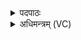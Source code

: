 <details><summary>पदपाठः</summary>

दि॒वः। पृ॒थि॒व्याः। परि॑। ओजः॑। उद्भृ॑त॒मित्युत्ऽभृ॑तम्। वन॒स्पति॑भ्य॒ इति॒ वन॒स्पति॑ऽभ्यः। परि॑। आभृ॑त॒मित्याऽभृ॑तम्। सहः॑। अ॒पाम्। ओ॒ज्मान॑म्। परि॑। गोभिः॑। आवृ॑त॒मित्याऽवृ॑तम्। इन्द्र॑स्यः। वज्र॑म्। ह॒विषा॑। रथ॑म्। य॒ज॒। ५३।
</details>

<details><summary>अधिमन्त्रम् (VC)</summary>

- वीरो देवता
- भारद्वाज ऋषिः
- विराड्जगती
- निषादः
</details>